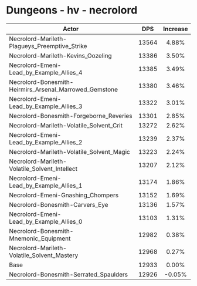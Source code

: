 # Dungeons - hv - necrolord
| Actor | DPS | Increase |
|---|:---:|:---:|
|Necrolord-Marileth-Plagueys_Preemptive_Strike|13564|4.88%|
|Necrolord-Marileth-Kevins_Oozeling|13386|3.50%|
|Necrolord-Emeni-Lead_by_Example_Allies_4|13385|3.49%|
|Necrolord-Bonesmith-Heirmirs_Arsenal_Marrowed_Gemstone|13380|3.46%|
|Necrolord-Emeni-Lead_by_Example_Allies_3|13322|3.01%|
|Necrolord-Bonesmith-Forgeborne_Reveries|13301|2.85%|
|Necrolord-Marileth-Volatile_Solvent_Crit|13272|2.62%|
|Necrolord-Emeni-Lead_by_Example_Allies_2|13239|2.37%|
|Necrolord-Marileth-Volatile_Solvent_Magic|13223|2.24%|
|Necrolord-Marileth-Volatile_Solvent_Intellect|13207|2.12%|
|Necrolord-Emeni-Lead_by_Example_Allies_1|13174|1.86%|
|Necrolord-Emeni-Gnashing_Chompers|13152|1.69%|
|Necrolord-Bonesmith-Carvers_Eye|13136|1.57%|
|Necrolord-Emeni-Lead_by_Example_Allies_0|13103|1.31%|
|Necrolord-Bonesmith-Mnemonic_Equipment|12982|0.38%|
|Necrolord-Marileth-Volatile_Solvent_Mastery|12968|0.27%|
|Base|12933|0.00%|
|Necrolord-Bonesmith-Serrated_Spaulders|12926|-0.05%|
